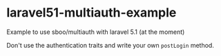 # laravel51-multiauth-example
Example to use sboo/multiauth with laravel 5.1 (at the moment)

Don't use the authentication traits and write your own `postLogin` method.
